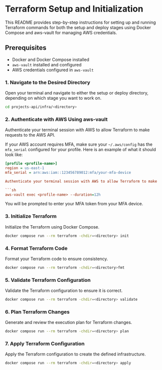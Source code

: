# Terraform Setup and Initialization

This README provides step-by-step instructions for setting up and running Terraform commands for both the setup and deploy stages using Docker Compose and aws-vault for managing AWS credentials.

## Prerequisites

- Docker and Docker Compose installed
- `aws-vault` installed and configured
- AWS credentials configured in `aws-vault`

### 1. Navigate to the Desired Directory

Open your terminal and navigate to either the setup or deploy directory, depending on which stage you want to work on.

```sh
cd projects-api/infra/<directory>
```

### 2. Authenticate with AWS Using aws-vault

Authenticate your terminal session with AWS to allow Terraform to make requests to the AWS API.

If your AWS account requires MFA, make sure your `~/.aws/config` has the `mfa_serial` configured for your profile. Here is an example of what it should look like:

```ini
[profile <profile-name>]
region = us-east-1
mfa_serial = arn:aws:iam::123456789012:mfa/your-mfa-device

Authenticate your terminal session with AWS to allow Terraform to make requests to the AWS API.

```sh
aws-vault exec <profile-name> --duration=12h
```

You will be prompted to enter your MFA token from your MFA device.

### 3. Initialize Terraform

Initialize the Terraform using Docker Compose.

```sh
docker compose run --rm terraform -chdir=<directory> init
```

### 4. Format Terraform Code

Format your Terraform code to ensure consistency.

```sh
docker compose run --rm terraform -chdir=<directory>fmt
```

### 5. Validate Terraform Configuration

Validate the Terraform configuration to ensure it is correct.

```sh
docker compose run --rm terraform -chdir=<directory> validate
```

### 6. Plan Terraform Changes

Generate and review the execution plan for Terraform changes.

```sh
docker compose run --rm terraform -chdir=<directory> plan
```

### 7. Apply Terraform Configuration

Apply the Terraform configuration to create the defined infrastructure.

```sh
docker compose run --rm terraform -chdir=<directory> apply
```



